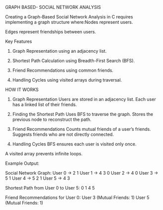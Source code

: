 GRAPH BASED- SOCIAL NETWORK ANALYSIS 

Creating a Graph-Based Social Network Analysis in C requires implementing a graph structure where:Nodes represent users.

Edges represent friendships between users.

Key Features

1. Graph Representation using an adjacency list.

2. Shortest Path Calculation using Breadth-First Search (BFS).

3. Friend Recommendations using common friends.

4. Handling Cycles using visited arrays during traversal.

HOW IT WORKS 

1. Graph Representation
Users are stored in an adjacency list.
Each user has a linked list of their friends.

2. Finding the Shortest Path
Uses BFS to traverse the graph.
Stores the previous node to reconstruct the path.

3. Friend Recommendations
Counts mutual friends of a user’s friends.
Suggests friends who are not directly connected.

4. Handling Cycles
BFS ensures each user is visited only once.

A visited array prevents infinite loops.

Example Output:

Social Network Graph:
User 0 -> 2 1 
User 1 -> 4 3 0 
User 2 -> 4 0 
User 3 -> 5 1 
User 4 -> 5 2 1 
User 5 -> 4 3 

Shortest Path from User 0 to User 5:
0 1 4 5 

Friend Recommendations for User 0:
User 3 (Mutual Friends: 1)
User 5 (Mutual Friends: 1)

